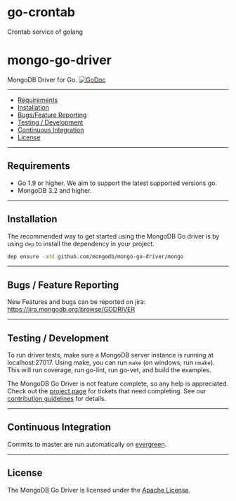 # go-crontab
Crontab service of golang

# mongo-go-driver

MongoDB Driver for Go.
[![GoDoc](https://godoc.org/github.com/mongodb/mongo-go-driver/mongo?status.svg)](https://godoc.org/github.com/mongodb/mongo-go-driver/mongo)

-------------------------
- [Requirements](#requirements)
- [Installation](#installation)
- [Bugs/Feature Reporting](#bugs-feature-reporting)
- [Testing / Development](#testing--development)
- [Continuous Integration](#continuous-integration)
- [License](#license)

-------------------------
## Requirements

- Go 1.9 or higher. We aim to support the latest supported versions go.
- MongoDB 3.2 and higher.

-------------------------
## Installation

The recommended way to get started using the MongoDB Go driver is by using `dep` to install the dependency in your project.

```bash
dep ensure -add github.com/mongodb/mongo-go-driver/mongo
```

-------------------------
## Bugs / Feature Reporting

New Features and bugs can be reported on jira: https://jira.mongodb.org/browse/GODRIVER

-------------------------
## Testing / Development

To run driver tests, make sure a MongoDB server instance is running at localhost:27017. Using make, you can run `make` (on windows, run `nmake`).
This will run coverage, run go-lint, run go-vet, and build the examples.

The MongoDB Go Driver is not feature complete, so any help is appreciated. Check out the [project page](https://jira.mongodb.org/browse/GODRIVER)
for tickets that need completing. See our [contribution guidelines](CONTRIBUTING.md) for details.

-------------------------
## Continuous Integration

Commits to master are run automatically on [evergreen](https://evergreen.mongodb.com/waterfall/mongo-go-driver).

-------------------------
## License

The MongoDB Go Driver is licensed under the [Apache License](LICENSE).
